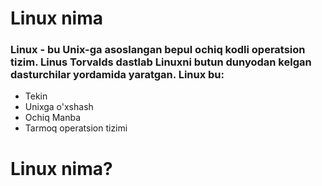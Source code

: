# Linux nima

### Linux - bu Unix-ga asoslangan bepul ochiq kodli operatsion tizim. Linus Torvalds dastlab Linuxni butun dunyodan kelgan dasturchilar yordamida yaratgan. Linux bu:

- Tekin
- Unixga o'xshash
- Ochiq Manba
- Tarmoq operatsion tizimi


# Linux nima?
